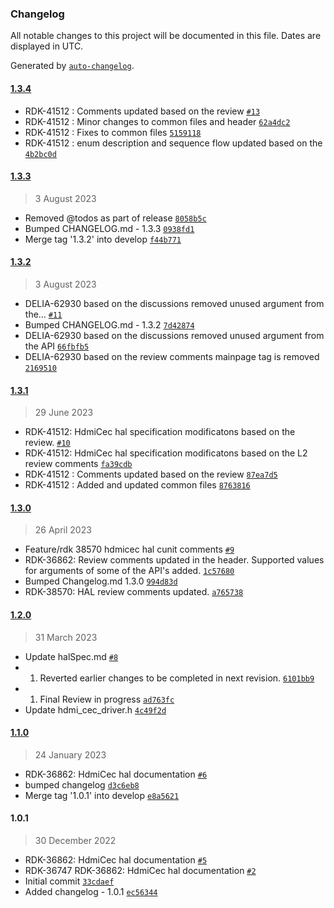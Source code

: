 ### Changelog

All notable changes to this project will be documented in this file. Dates are displayed in UTC.

Generated by [`auto-changelog`](https://github.com/CookPete/auto-changelog).

#### [1.3.4](https://github.com/comcast-sky/rdk-components-hal-hdmicec/compare/1.3.3...1.3.4)

- RDK-41512 : Comments updated based on the review [`#13`](https://github.com/comcast-sky/rdk-components-hal-hdmicec/pull/13)
- RDK-41512 : Minor changes to common files and header [`62a4dc2`](https://github.com/comcast-sky/rdk-components-hal-hdmicec/commit/62a4dc22464dd71e4259e456be95a51dadb36948)
- RDK-41512 : Fixes to common files [`5159118`](https://github.com/comcast-sky/rdk-components-hal-hdmicec/commit/5159118e71397d2a0cb7db9717d3b26e6b089229)
- RDK-41512 : enum description and sequence flow updated based on the [`4b2bc0d`](https://github.com/comcast-sky/rdk-components-hal-hdmicec/commit/4b2bc0d9ff062607959baa80c162aae7a4062388)

#### [1.3.3](https://github.com/comcast-sky/rdk-components-hal-hdmicec/compare/1.3.2...1.3.3)

> 3 August 2023

- Removed @todos as part of release [`8058b5c`](https://github.com/comcast-sky/rdk-components-hal-hdmicec/commit/8058b5c5816f2ffbb0c1b1bf7296f847f356d8a4)
- Bumped CHANGELOG.md - 1.3.3 [`0938fd1`](https://github.com/comcast-sky/rdk-components-hal-hdmicec/commit/0938fd1befbbed293635f49e5d06e6d93ae9d9c9)
- Merge tag '1.3.2' into develop [`f44b771`](https://github.com/comcast-sky/rdk-components-hal-hdmicec/commit/f44b7715760d41beaf5d5607feed7cb8365b3e89)

#### [1.3.2](https://github.com/comcast-sky/rdk-components-hal-hdmicec/compare/1.3.1...1.3.2)

> 3 August 2023

- DELIA-62930 based on the discussions removed unused argument from the… [`#11`](https://github.com/comcast-sky/rdk-components-hal-hdmicec/pull/11)
- Bumped CHANGELOG.md - 1.3.2 [`7d42874`](https://github.com/comcast-sky/rdk-components-hal-hdmicec/commit/7d428745307b3dc1d5a43faf2f660c16c5b5bea3)
- DELIA-62930 based on the discussions removed unused argument from the API [`66fbfb5`](https://github.com/comcast-sky/rdk-components-hal-hdmicec/commit/66fbfb521a67c20419a760245500cf602a72ed0b)
- DELIA-62930 based on the review comments mainpage tag is removed [`2169510`](https://github.com/comcast-sky/rdk-components-hal-hdmicec/commit/2169510c9ee3ef62c20ed85ef0099388b311924b)

#### [1.3.1](https://github.com/comcast-sky/rdk-components-hal-hdmicec/compare/1.3.0...1.3.1)

> 29 June 2023

- RDK-41512: HdmiCec hal specification modificatons based on the review. [`#10`](https://github.com/comcast-sky/rdk-components-hal-hdmicec/pull/10)
- RDK-41512: HdmiCec hal specification modificatons based on the L2 review comments [`fa39cdb`](https://github.com/comcast-sky/rdk-components-hal-hdmicec/commit/fa39cdb742bcd57bc8acfc560f88f442e9eef13d)
- RDK-41512 : Comments updated based on the review [`87ea7d5`](https://github.com/comcast-sky/rdk-components-hal-hdmicec/commit/87ea7d5f64b6ec4ac7c30db873b7d824be0ede95)
- RDK-41512 : Added and updated common files [`8763816`](https://github.com/comcast-sky/rdk-components-hal-hdmicec/commit/87638161cc200017d9477bf5fb03c243fa9ba0fa)

#### [1.3.0](https://github.com/comcast-sky/rdk-components-hal-hdmicec/compare/1.2.0...1.3.0)

> 26 April 2023

- Feature/rdk 38570 hdmicec hal cunit comments [`#9`](https://github.com/comcast-sky/rdk-components-hal-hdmicec/pull/9)
- RDK-36862: Review comments updated in the header. Supported values for arguments of some of the API's added. [`1c57680`](https://github.com/comcast-sky/rdk-components-hal-hdmicec/commit/1c57680ec2d466c461b08ab04a876a88940babc7)
- Bumped Changelog.md 1.3.0 [`994d83d`](https://github.com/comcast-sky/rdk-components-hal-hdmicec/commit/994d83deef32a6f651e50184b56fa2f7264c8fe0)
- RDK-38570: HAL review comments updated. [`a765738`](https://github.com/comcast-sky/rdk-components-hal-hdmicec/commit/a7657380725681ac026964f024f67ea37f732057)

#### [1.2.0](https://github.com/comcast-sky/rdk-components-hal-hdmicec/compare/1.1.0...1.2.0)

> 31 March 2023

- Update halSpec.md [`#8`](https://github.com/comcast-sky/rdk-components-hal-hdmicec/pull/8)
- 1. Reverted earlier changes to be completed in next revision. [`6101bb9`](https://github.com/comcast-sky/rdk-components-hal-hdmicec/commit/6101bb9d6e506d19fa4a0091d52f47ac38fef35f)
- 1. Final Review in progress [`ad763fc`](https://github.com/comcast-sky/rdk-components-hal-hdmicec/commit/ad763fc07acc95efbc6c55d0a42b8338a90724b0)
- Update hdmi_cec_driver.h [`4c49f2d`](https://github.com/comcast-sky/rdk-components-hal-hdmicec/commit/4c49f2d7543ea491a43470385d7b585167d8b5ce)

#### [1.1.0](https://github.com/comcast-sky/rdk-components-hal-hdmicec/compare/1.0.1...1.1.0)

> 24 January 2023

- RDK-36862: HdmiCec hal documentation [`#6`](https://github.com/comcast-sky/rdk-components-hal-hdmicec/pull/6)
- bumped changelog [`d3c6eb8`](https://github.com/comcast-sky/rdk-components-hal-hdmicec/commit/d3c6eb892b3e1058932dc820cf14c7a1632d2849)
- Merge tag '1.0.1' into develop [`e8a5621`](https://github.com/comcast-sky/rdk-components-hal-hdmicec/commit/e8a5621646b26de90e70e6e59e239cdd600e3325)

#### 1.0.1

> 30 December 2022

- RDK-36862: HdmiCec hal documentation [`#5`](https://github.com/comcast-sky/rdk-components-hal-hdmicec/pull/5)
- RDK-36747 RDK-36862: HdmiCec hal documentation [`#2`](https://github.com/comcast-sky/rdk-components-hal-hdmicec/pull/2)
- Initial commit [`33cdaef`](https://github.com/comcast-sky/rdk-components-hal-hdmicec/commit/33cdaef332d8e787ef0723405549edebcf1d1d0e)
- Added changelog - 1.0.1 [`ec56344`](https://github.com/comcast-sky/rdk-components-hal-hdmicec/commit/ec5634465f0226309b2430f27cf615c93aad8024)
